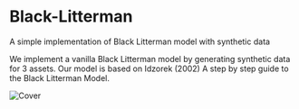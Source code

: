 # Black-Litterman
A simple implementation of Black Litterman model with synthetic data

We implement a vanilla Black Litterman model by generating synthetic data for 3 assets. Our model is based on Idzorek (2002) A step by step guide to the Black Litterman Model.

![Cover](https://user-images.githubusercontent.com/105033135/188594458-3557bac0-b55a-4ec5-a2fa-8571cc818f95.PNG)

